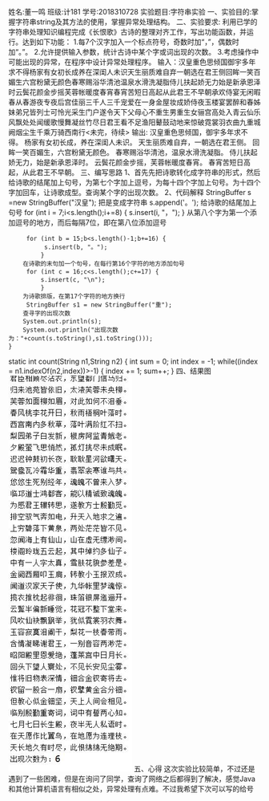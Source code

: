 姓名:董一鸣    班级:计181   学号:2018310728
实验题目:字符串实验
一、实验目的:掌握字符串string及其方法的使用，掌握异常处理结构。
二、实验要求: 利用已学的字符串处理知识编程完成《长恨歌》古诗的整理对齐工作，写出功能函数，并运行。达到如下功能：
1.每7个汉字加入一个标点符号，奇数时加“，”，偶数时加“。”。
2.允许提供输入参数，统计古诗中某个字或词出现的次数。
3.考虑操作中可能出现的异常，在程序中设计异常处理程序。
输入：汉皇重色思倾国御宇多年求不得杨家有女初长成养在深闺人未识天生丽质难自弃一朝选在君王侧回眸一笑百媚生六宫粉黛无颜色春寒赐浴华清池温泉水滑洗凝脂侍儿扶起娇无力始是新承恩泽时云鬓花颜金步摇芙蓉帐暖度春宵春宵苦短日高起从此君王不早朝承欢侍宴无闲暇春从春游夜专夜后宫佳丽三千人三千宠爱在一身金屋妆成娇侍夜玉楼宴罢醉和春姊妹弟兄皆列士可怜光采生门户遂令天下父母心不重生男重生女骊宫高处入青云仙乐风飘处处闻缓歌慢舞凝丝竹尽日君王看不足渔阳鼙鼓动地来惊破霓裳羽衣曲九重城阙烟尘生千乘万骑西南行<未完，待续>
输出:
汉皇重色思倾国，御宇多年求不得。
杨家有女初长成，养在深闺人未识。
天生丽质难自弃，一朝选在君王侧。 
回眸一笑百媚生，六宫粉黛无颜色。
春寒赐浴华清池，温泉水滑洗凝脂。 
侍儿扶起娇无力，始是新承恩泽时。 
云鬓花颜金步摇，芙蓉帐暖度春宵。 
春宵苦短日高起，从此君王不早朝。
三、编写思路
1、首先先把诗歌转化成字符串的形式，然后给诗歌的结尾加上句号，为第七个字加上逗号，为每十四个字加上句号。为十四个字加回车，让诗歌成型。查询某个字的出现次数。
2、代码解释
     StringBuffer s =new StringBuffer("汉皇");
     把是变成字符串
        s.append('。');
      给诗歌的结尾加上句号
     for (int i = 7;i<s.length();i+=8) {
         s.insert(i, "，");
             }
            从第八个字为第一个添加逗号的地方，而后每隔7位，即在第八位添加逗号
      
         for (int b = 15;b<s.length()-1;b+=16) {
              s.insert(b, "。");
             }
        在诗歌的末句加一个句号，在每行第16个字符的地方添加句号 
         for (int c = 16;c<s.length();c+=17) {
             s.insert(c, "\n");
             }
        为诗歌排版，在第17个字符的地方换行 
         StringBuffer s1 = new StringBuffer("重");
        查寻字的出现次数
        System.out.println(s);
        System.out.println("出现次数为："+count(s.toString(),s1.toString()));
    }
   static int count(String n1,String n2) {
     int sum = 0;
     int index = -1;
     while((index = n1.indexOf(n2,index))>-1) {
      index += 1;
      sum++;
     }
四、结果图
![image](https://github.com/dym6666/-2/blob/master/8d2bab545c2526777b7a1b9dc08c87b.jpg)
五、心得
这次实验比较简单，不过还是遇到了一些困难，但是在询问了同学，查询了网络之后都得到了解决，感觉Java和其他计算机语言有相似之处，异常处理有点难。不过我希望下次可以写的给号
